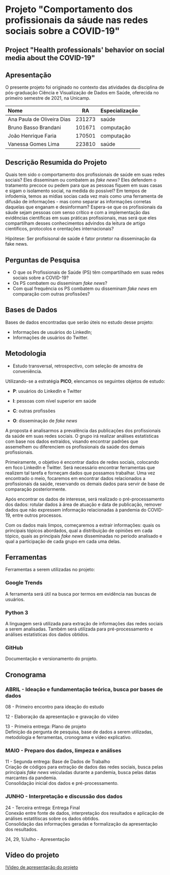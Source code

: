 # Projeto "Comportamento dos profissionais da sáude nas redes sociais sobre a COVID-19"

## Project "Health professionals' behavior on social media about the COVID-19"

## Apresentação

O presente projeto foi originado no contexto das atividades da disciplina de pós-graduação Ciência e Visualização de Dados em Saúde, oferecida no primeiro semestre de 2021, na Unicamp.

| Nome                       | RA     | Especialização |
|:---------------------------|:------:|:---------------|
| Ana Paula de Oliveira Dias | 231273 | saúde          |
| Bruno Basso Brandani       | 101671 | computação     |
| João Henrique Faria        | 170501 | computação     |
| Vanessa Gomes Lima         | 223810 | saúde          |

## Descrição Resumida do Projeto

Quais tem sido o comportamento dos profissionais de saúde em suas redes sociais? Eles disseminam ou combatem as *fake news*? Eles defendem o tratamento precoce ou pedem para que as pessoas fiquem em suas casas e sigam o isolamento social, na medida do possível? Em tempos de infodemia, temos as mídias socias cada vez mais como uma ferramenta de difusão de informações - mas como separar as informações corretas daquelas que enganam e desinformam? Espera-se que os profissionais da sáude sejam pessoas com senso crítico e com a implementação das evidências científicas em suas práticas profissionais, mas será que eles compartilham desses conhecimentos advindos da leitura de artigo científicos, protocolos e orentações internacionais?

Hipótese: Ser profisisonal de saúde é fator protetor na disseminação da fake news.

## Perguntas de Pesquisa

* O que os Profissionais de Saúde (PS) têm compartilhado em suas redes sociais sobre a COVID-19?
* Os PS combatem ou disseminam *fake news*?
* Com qual frequência os PS combatem ou disseminam *fake news* em comparação com outras profissões?

## Bases de Dados

Bases de dados encontradas que serão úteis no estudo desse projeto:

* Informações de usuários do LinkedIn;
* Informações de usuários do Twitter.

## Metodologia

* Estudo transversal, retrospectivo, com seleção de amostra de conveniência.

Utilizando-se a estratégia **PICO**, elencamos os seguintes objetos de estudo:

* **P**: usuários do LinkedIn e Twitter

* **I**: pessoas com nível superior em saúde

* **C**: outras profissões

* **O**: disseminação de *fake news*

A proposta é analisarmos a prevalência das publicações dos profissionais da saúde em suas redes sociais. O grupo irá realizar análises estatísticas com base nos dados extraídos, visando encontrar padrões que assemelhem ou diferenciem os profissionais da saúde dos demais profissionais.

Primeiramente, o objetivo é encontrar dados de redes sociais, colocando em foco LinkedIn e Twitter. Será necessário encontrar ferramentas que realizem tal tarefa e forneçam dados que possamos trabalhar. Uma vez encontrado o meio, focaremos em encontrar dados relacionados a profissionais da saúde, reservando os demais dados para servir de base de comparação posteriormente.

Após encontrar os dados de interesse, será realizado o pré-processamento dos dados: rotular dados à área de atuação e data de publicação, remover dados que não expressem informação relacionadas à pandemia do COVID-19, entre outros processos.

Com os dados mais limpos, começaremos a extrair informações: quais os principais tópicos abordados, qual a distribuição de opiniões em cada tópico, quais as principais *fake news* disseminadas no período analisado e qual a participação de cada grupo em cada uma delas.

## Ferramentas

Ferramentas a serem utilizadas no projeto:

### Google Trends

A ferramenta será útil na busca por termos em evidência nas buscas de usuários.
  
### Python 3

A linguagem será utilizada para extração de informações das redes sociais a serem analisadas. Também será utilizada para pré-processamento e análises estatísticas dos dados obtidos.

### GitHub

Documentação e versionamento do projeto.

## Cronograma

### ABRIL - Ideação e fundamentação teórica, busca por bases de dados

08 - Primeiro encontro para ideação do estudo  

12 - Elaboração da apresentação e gravação do vídeo  

13 - Primeira entrega: Plano de projeto  
Definição da pergunta de pesquisa, base de dados a serem utilizadas, metodologia e ferramentas, cronograma e vídeo explicativo.

### MAIO - Preparo dos dados, limpeza e análises

11 - Segunda entrega: Base de Dados de Trabalho  
Criação de códigos para extração de dados das redes sociais, busca pelas principais *fake news* veiculadas durante a pandemia, busca pelas datas marcantes da pandemia.  
Consolidação inicial dos dados e pré-processamento.

### JUNHO - Interpretação e discussão dos dados

24 - Terceira entrega: Entrega Final  
Conexão entre fonte de dados, interpretação dos resultados e aplicação de análises estatítiscas sobre os dados obtidos.  
Consolidação das informações geradas e formalização da apresentação dos resultados.

24, 29, 1/Julho - Apresentação

## Vídeo do projeto

[!Video de apresentação do projeto](video_apresentacao.mp4)
